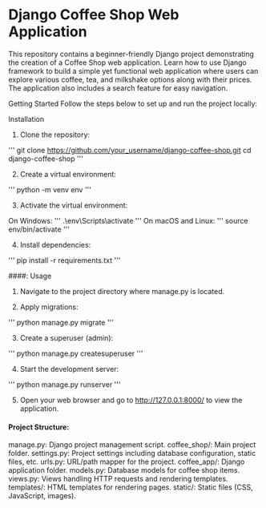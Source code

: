 # Django Coffee Shop Web Application

This repository contains a beginner-friendly Django project demonstrating the creation of a Coffee Shop web application. Learn how to use Django framework to build a simple yet functional web application where users can explore various coffee, tea, and milkshake options along with their prices. The application also includes a search feature for easy navigation.

Getting Started
Follow the steps below to set up and run the project locally:

Installation

1. Clone the repository:

'''
git clone https://github.com/your_username/django-coffee-shop.git
cd django-coffee-shop
'''

2. Create a virtual environment:

'''
python -m venv env
'''

3. Activate the virtual environment:

On Windows:
'''
.\env\Scripts\activate
'''
On macOS and Linux:
'''
source env/bin/activate
'''

4. Install dependencies:

'''
pip install -r requirements.txt
'''


####: Usage
1. Navigate to the project directory where manage.py is located.

2. Apply migrations:

'''
python manage.py migrate
'''

3. Create a superuser (admin):

'''
python manage.py createsuperuser
'''

4. Start the development server:

'''
python manage.py runserver
'''

5. Open your web browser and go to http://127.0.0.1:8000/ to view the application.

#### Project Structure:


manage.py: Django project management script.
coffee_shop/: Main project folder.
settings.py: Project settings including database configuration, static files, etc.
urls.py: URL/path mapper for the project.
coffee_app/: Django application folder.
models.py: Database models for coffee shop items.
views.py: Views handling HTTP requests and rendering templates.
templates/: HTML templates for rendering pages.
static/: Static files (CSS, JavaScript, images).
